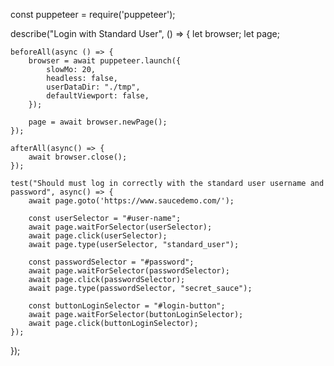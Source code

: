 const puppeteer = require('puppeteer');

describe("Login with Standard User", () => {
    let browser;
    let page;

    beforeAll(async () => {
        browser = await puppeteer.launch({
            slowMo: 20,
            headless: false,
            userDataDir: "./tmp",
            defaultViewport: false,
        });
        
        page = await browser.newPage();
    });

    afterAll(async() => {
        await browser.close();
    });

    test("Should must log in correctly with the standard user username and password", async() => {
        await page.goto('https://www.saucedemo.com/');

        const userSelector = "#user-name";
        await page.waitForSelector(userSelector);
        await page.click(userSelector);
        await page.type(userSelector, "standard_user");

        const passwordSelector = "#password";
        await page.waitForSelector(passwordSelector);
        await page.click(passwordSelector);
        await page.type(passwordSelector, "secret_sauce");

        const buttonLoginSelector = "#login-button";
        await page.waitForSelector(buttonLoginSelector);
        await page.click(buttonLoginSelector);
    });  
});